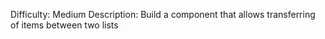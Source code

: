 Difficulty: Medium
Description: Build a component that allows transferring of items between two lists